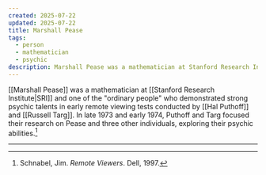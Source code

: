 ```yaml
---
created: 2025-07-22
updated: 2025-07-22
title: Marshall Pease
tags:
  - person
  - mathematician
  - psychic
description: Marshall Pease was a mathematician at Stanford Research Institute (SRI) and one of the "ordinary people" who demonstrated strong psychic talents in early remote viewing tests.
---
```


[[Marshall Pease]] was a mathematician at [[Stanford Research Institute|SRI]] and one of the "ordinary people" who demonstrated strong psychic talents in early remote viewing tests conducted by [[Hal Puthoff]] and [[Russell Targ]]. In late 1973 and early 1974, Puthoff and Targ focused their research on Pease and three other individuals, exploring their psychic abilities.[^1]

---

[^1]: Schnabel, Jim. *Remote Viewers*. Dell, 1997.